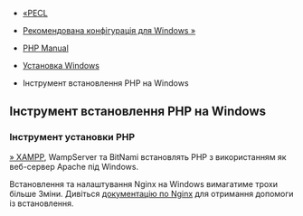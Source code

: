 - [«PECL](install.windows.pecl.md)
- [Рекомендована конфігурація для Windows
»](install.windows.recommended.md)

- [PHP Manual](index.md)
- [Установка Windows](install.windows.md)
- Інструмент встановлення PHP на Windows

## Інструмент встановлення PHP на Windows

### Інструмент установки PHP

[» XAMPP](https://www.apachefriends.org/index.md), WampServer та
BitNami встановлять PHP з використанням як веб-сервер Apache під
Windows.

Встановлення та налаштування Nginx на Windows вимагатиме трохи більше
Зміни. Дивіться [документацію по
Nginx](https://www.nginx.com/resources/wiki/start/topics/examples/phpfastcgionwindows/)
для отримання допомоги із встановлення.

